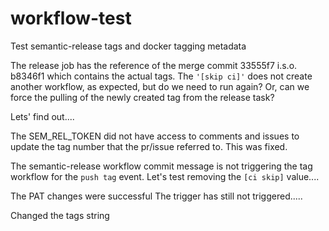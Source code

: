 # workflow-test

Test semantic-release tags and docker tagging metadata

The release job has the reference of the merge commit 33555f7 i.s.o. b8346f1 which contains the actual tags. The `'[skip ci]'` does not create another workflow, as expected, but do we need to run again? Or, can we force the pulling of the newly created tag from the release task?

Lets' find out....

The SEM_REL_TOKEN did not have access to comments and issues to update the tag number that the pr/issue referred to. This was fixed.

The semantic-release workflow commit message is not triggering the tag workflow for the `push tag` event. Let's test removing the `[ci skip]` value....

The PAT changes were successful
The trigger has still not triggered.....

Changed the tags string
